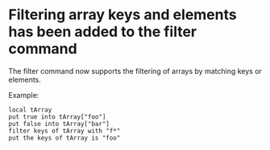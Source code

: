 # Filtering array keys and elements has been added to the filter command

The filter command now supports the filtering of arrays by matching keys
or elements.

Example:

    local tArray
    put true into tArray["foo"]
    put false into tArray["bar"]
    filter keys of tArray with "f*"
    put the keys of tArray is "foo"
